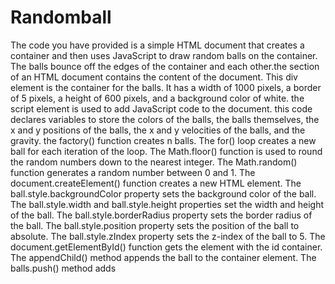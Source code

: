 # Randomball
The code you have provided is a simple HTML document that creates a container and then uses JavaScript to draw random balls on the container. The balls bounce off the edges of the container and each other.the  section of an HTML document contains the content of the document.
This div element is the container for the balls. It has a width of 1000 pixels, a border of 5 pixels, a height of 600 pixels, and a background color of white.
the script element is used to add JavaScript code to the document.
this code declares variables to store the colors of the balls, the balls themselves, the x and y positions of the balls, the x and y velocities of the balls, and the gravity.
the factory() function creates n balls.
The for() loop creates a new ball for each iteration of the loop. The Math.floor() function is used to round the random numbers down to the nearest integer. The Math.random() function generates a random number between 0 and 1. The document.createElement() function creates a new HTML element. The ball.style.backgroundColor property sets the background color of the ball. The ball.style.width and ball.style.height properties set the width and height of the ball. The ball.style.borderRadius property sets the border radius of the ball. The ball.style.position property sets the position of the ball to absolute. The ball.style.zIndex property sets the z-index of the ball to 5. The document.getElementById() function gets the element with the id container. The appendChild() method appends the ball to the container element. The balls.push() method adds
